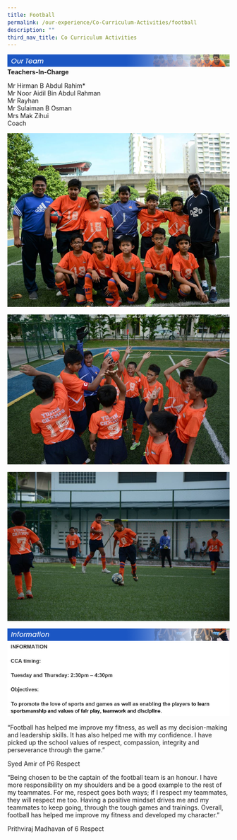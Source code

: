 ```yaml
---
title: Football
permalink: /our-experience/Co-Curriculum-Activities/football
description: ""
third_nav_title: Co Curriculum Activities
---
```

![](/images/ourteam_softball.png)
**Teachers-In-Charge**  
  
Mr Hirman B Abdul Rahim\*  
Mr Noor Aidil Bin Abdul Rahman  
Mr Rayhan  
Mr Sulaiman B Osman  
Mrs Mak Zihui  
Coach

![](/images/Soccer2020a.jpeg)

![](/images/Soccer2020b.jpeg)

![](/images/Soccer2020c.jpeg)

![](/images/information_softball.png)
![](/images/Soccer%202020%20info.jpeg)

“Football has helped me improve my fitness, as well as my decision-making and leadership skills. It has also helped me with my confidence. I have picked up the school values of respect, compassion, integrity and perseverance through the game.”

Syed Amir of P6 Respect

  

  

“Being chosen to be the captain of the football team is an honour. I have more responsibility on my shoulders and be a good example to the rest of my teammates. For me, respect goes both ways; if I respect my teammates, they will respect me too. Having a positive mindset drives me and my teammates to keep going, through the tough games and trainings. Overall, football has helped me improve my fitness and developed my character.”

  
Prithviraj Madhavan of 6 Respect